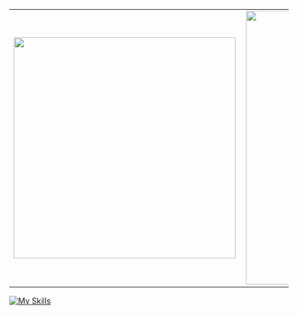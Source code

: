 
<center>
<table>
    <tr>
        <td><img width="400px" align="left" src="https://github-readme-stats.vercel.app/api/top-langs/?username=FelipeLoureiroQA&hide=html&layout=compact&theme=buefy" /></td>
        <td><img width="495px" align="left" src="https://github-readme-stats.vercel.app/api?username=FelipeLoureiroQA&theme=buefy"/></td>
    </tr>   
</table>
</center>  

[![My Skills](https://skillicons.dev/icons?i=aws,docker,git,go,linux,md,mysql,python,selenium,cypress)](https://skillicons.dev)
